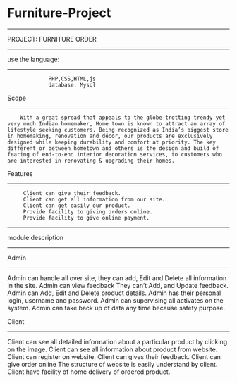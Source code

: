 # Furniture-Project
*****************************

PROJECT: FURNITURE ORDER
*******************************

use the language:
*****************
                 PHP,CSS,HTML,js
                 database: Mysql

Scope
***********

        With a great spread that appeals to the globe-trotting trendy yet very much Indian homemaker, Home town is known to attract an array of lifestyle seeking customers. Being recognized as India’s biggest store in homemaking, renovation and décor, our products are exclusively designed while keeping durability and comfort at priority. The key different or between hometown and others is the design and build of fearing of end-to-end interior decoration services, to customers who are interested in renovating & upgrading their homes.

Features
*************
         Client can give their feedback.
         Client can get all information from our site.
         Client can get easily our product.
         Provide facility to giving orders online.
         Provide facility to give online payment.
********************************************************************************************************************
module description
***********************

Admin
********
Admin can handle all over site, they can add, Edit and
Delete all information in the site.
Admin can view feedback They can’t Add, and Update feedback.
Admin can Add, Edit and Delete product details.
Admin has their personal login, username and password.
Admin can supervising all activates on the system.
Admin can take back up of data any time because safety purpose.

 Client
 *********
 
Client can see all detailed information about a particular
product by clicking on the image.
Client can see all information about product from website.
Client can register on website.
Client can gives their feedback.
Client can give order online
The structure of website is easily understand by client.
Client have facility of home delivery of ordered product. 
